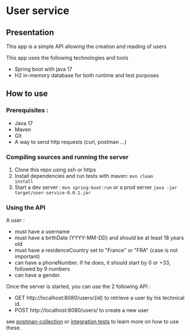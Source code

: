 # User service

## Presentation

This app is a simple API allowing the creation and reading of users

This app uses the following technologies and tools

- Spring boot with java 17
- H2 in-memory database for both runtime and test purposes

## How to use

### Prerequisites :

- Java 17
- Maven
- Git
- A way to send http requests (curl, postman ...)

### Compiling sources and running the server

1. Clone this repo using ssh or https
2. Install dependencies and run tests with maven:
   <code>mvn clean install</code>
3. Start a dev server : <code>mvn spring-boot:run</code> or a prod server <code>java -jar
   target/user-service-0.0.1.jar</code>

### Using the API

A user :

- must have a username
- must have a birthDate (YYYY-MM-DD) and should be at least 18 years old
- must have a residenceCountry set to "France" or "FRA" (case is not important)
- can have a phoneNumber. If he does, it should start by 0 or +33, followed by 9 numbers
- can have a gender.

Once the server is started, you can use the 2 following API :

- GET http://localhost:8080/users/{id} to retrieve a user by his technical id.
- POST http://localhost:8080/users/ to create a new user

see [postman-collection](./postman_collection.json)
or [integration tests](./src/test/java/fr/nbrumont/user/api/UserControllerTest.java) to learn more on how to use these.

